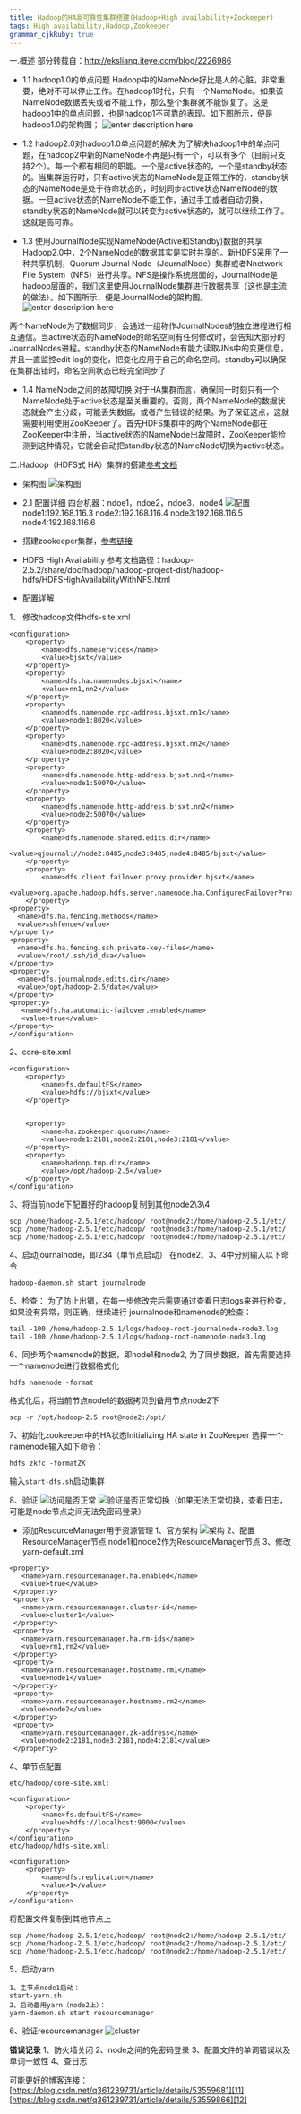 ```yaml
---
title: Hadoop的HA高可靠性集群搭建(Hadoop+High availability+Zookeeper)
tags: High availability,Hadoop,Zookeeper
grammar_cjkRuby: true
---
```


一.概述
部分转载自：http://eksliang.iteye.com/blog/2226986

* 1.1 hadoop1.0的单点问题
Hadoop中的NameNode好比是人的心脏，非常重要，绝对不可以停止工作。在hadoop1时代，只有一个NameNode。如果该NameNode数据丢失或者不能工作，那么整个集群就不能恢复了。这是hadoop1中的单点问题，也是hadoop1不可靠的表现。如下图所示，便是hadoop1.0的架构图；
![enter description here][1]

* 1.2 hadoop2.0对hadoop1.0单点问题的解决
为了解决hadoop1中的单点问题，在hadoop2中新的NameNode不再是只有一个，可以有多个（目前只支持2个）。每一个都有相同的职能。一个是active状态的，一个是standby状态的。当集群运行时，只有active状态的NameNode是正常工作的，standby状态的NameNode是处于待命状态的，时刻同步active状态NameNode的数据。一旦active状态的NameNode不能工作，通过手工或者自动切换，standby状态的NameNode就可以转变为active状态的，就可以继续工作了。这就是高可靠。

* 1.3 使用JournalNode实现NameNode(Active和Standby)数据的共享
Hadoop2.0中，2个NameNode的数据其实是实时共享的。新HDFS采用了一种共享机制，Quorum Journal Node（JournalNode）集群或者Nnetwork File System（NFS）进行共享。NFS是操作系统层面的，JournalNode是hadoop层面的，我们这里使用JournalNode集群进行数据共享（这也是主流的做法）。如下图所示，便是JournalNode的架构图。
![enter description here][2]

 两个NameNode为了数据同步，会通过一组称作JournalNodes的独立进程进行相互通信。当active状态的NameNode的命名空间有任何修改时，会告知大部分的JournalNodes进程。standby状态的NameNode有能力读取JNs中的变更信息，并且一直监控edit log的变化，把变化应用于自己的命名空间。standby可以确保在集群出错时，命名空间状态已经完全同步了

* 1.4 NameNode之间的故障切换
对于HA集群而言，确保同一时刻只有一个NameNode处于active状态是至关重要的。否则，两个NameNode的数据状态就会产生分歧，可能丢失数据，或者产生错误的结果。为了保证这点，这就需要利用使用ZooKeeper了。首先HDFS集群中的两个NameNode都在ZooKeeper中注册，当active状态的NameNode出故障时，ZooKeeper能检测到这种情况，它就会自动把standby状态的NameNode切换为active状态。

二.Hadoop（HDFS式 HA）集群的搭建[参考文档][3]
* 架构图
![架构图][4]
* 2.1 配置详细
四台机器：ndoe1，ndoe2，ndoe3，node4
![配置][5]
node1:192.168.116.3
node2:192.168.116.4
node3:192.168.116.5
node4:192.168.116.6

* 搭建zookeeper集群，[参考链接][6]

* HDFS High Availability
参考文档路径：hadoop-2.5.2/share/doc/hadoop/hadoop-project-dist/hadoop-hdfs/HDFSHighAvailabilityWithNFS.html

* 配置详解
	
1、 修改hadoop文件hdfs-site.xml

``` stylus
<configuration>
    <property>
        <name>dfs.nameservices</name>
        <value>bjsxt</value>
    </property>
    <property>
        <name>dfs.ha.namenodes.bjsxt</name>
        <value>nn1,nn2</value>
    </property>
    <property>
        <name>dfs.namenode.rpc-address.bjsxt.nn1</name>
        <value>node1:8020</value>
    </property>
    <property>
        <name>dfs.namenode.rpc-address.bjsxt.nn2</name>
        <value>node2:8020</value>
    </property>
    <property>
        <name>dfs.namenode.http-address.bjsxt.nn1</name>
        <value>node1:50070</value>
    </property>
    <property>
        <name>dfs.namenode.http-address.bjsxt.nn2</name>
        <value>node2:50070</value>
    </property>
    <property>
        <name>dfs.namenode.shared.edits.dir</name>
        <value>qjournal://node2:8485;node3:8485;node4:8485/bjsxt</value>
    </property>
    <property>
        <name>dfs.client.failover.proxy.provider.bjsxt</name>
        <value>org.apache.hadoop.hdfs.server.namenode.ha.ConfiguredFailoverProxyProvider</value>
    </property>
<property>
  <name>dfs.ha.fencing.methods</name>
  <value>sshfence</value>
</property>
<property>
  <name>dfs.ha.fencing.ssh.private-key-files</name>
  <value>/root/.ssh/id_dsa</value>
</property>
<property>
  <name>dfs.journalnode.edits.dir</name>
  <value>/opt/hadoop-2.5/data</value>
</property>
<property>
   <name>dfs.ha.automatic-failover.enabled</name>
   <value>true</value>
</property>
</configuration>
```

2、core-site.xml

``` stylus
<configuration>
    <property>
        <name>fs.defaultFS</name>
        <value>hdfs://bjsxt</value>
    </property>


    <property>
        <name>ha.zookeeper.quorum</name>
        <value>node1:2181,node2:2181,node3:2181</value>
    </property>
    <property>
        <name>hadoop.tmp.dir</name>
        <value>/opt/hadoop-2.5</value>
    </property>
</configuration>
```
3、将当前node下配置好的hadoop复制到其他node2\3\4

``` stylus
scp /home/hadoop-2.5.1/etc/hadoop/ root@node2:/home/hadoop-2.5.1/etc/
scp /home/hadoop-2.5.1/etc/hadoop/ root@node3:/home/hadoop-2.5.1/etc/
scp /home/hadoop-2.5.1/etc/hadoop/ root@node4:/home/hadoop-2.5.1/etc/
```
4、启动journalnode，即234（单节点启动）
在node2、3、4中分别输入以下命令
``` stylus
hadoop-daemon.sh start journalnode
```
5、检查：
为了防止出错，在每一步修改完后需要通过查看日志logs来进行检查，如果没有异常，则正确，继续进行
journalnode和namenode的检查：
``` stylus
tail -100 /home/hadoop-2.5.1/logs/hadoop-root-journalnode-node3.log
tail -100 /home/hadoop-2.5.1/logs/hadoop-root-namenode-node3.log 
```
6、同步两个namenode的数据，即node1和node2,
为了同步数据，首先需要选择一个namenode进行数据格式化

``` stylus
hdfs namenode -format
```
格式化后，将当前节点node1的数据拷贝到备用节点node2下

``` stylus
scp -r /opt/hadoop-2.5 root@node2:/opt/
```


7、初始化zookeeper中的HA状态Initializing HA state in ZooKeeper
选择一个namenode输入如下命令：

``` stylus
hdfs zkfc -formatZK
```
输入`start-dfs.sh`启动集群

8、验证
![访问是否正常][7]
![验证是否正常切换][8]（如果无法正常切换，查看日志，可能是node节点之间无法免密码登录）


* 添加ResourceManager用于资源管理
1、官方架构
![架构][9]
2、配置ResourceManager节点
node1和node2作为ResourceManager节点
3、修改yarn-default.xml
``` stylus
<property>
   <name>yarn.resourcemanager.ha.enabled</name>
   <value>true</value>
 </property>
 <property>
   <name>yarn.resourcemanager.cluster-id</name>
   <value>cluster1</value>
 </property>
 <property>
   <name>yarn.resourcemanager.ha.rm-ids</name>
   <value>rm1,rm2</value>
 </property>
 <property>
   <name>yarn.resourcemanager.hostname.rm1</name>
   <value>node1</value>
 </property>
 <property>
   <name>yarn.resourcemanager.hostname.rm2</name>
   <value>node2</value>
 </property>
 <property>
   <name>yarn.resourcemanager.zk-address</name>
   <value>node2:2181,node3:2181,node4:2181</value>
 </property>
```
4、单节点配置

``` stylus
etc/hadoop/core-site.xml:

<configuration>
    <property>
        <name>fs.defaultFS</name>
        <value>hdfs://localhost:9000</value>
    </property>
</configuration>
etc/hadoop/hdfs-site.xml:

<configuration>
    <property>
        <name>dfs.replication</name>
        <value>1</value>
    </property>
</configuration>
```
将配置文件复制到其他节点上

``` stylus
scp /home/hadoop-2.5.1/etc/hadoop/ root@node2:/home/hadoop-2.5.1/etc/
scp /home/hadoop-2.5.1/etc/hadoop/ root@node2:/home/hadoop-2.5.1/etc/
scp /home/hadoop-2.5.1/etc/hadoop/ root@node2:/home/hadoop-2.5.1/etc/
```
5、启动yarn

``` stylus
1、主节点node1启动：
start-yarn.sh
2、启动备用yarn（node2上）：
yarn-daemon.sh start resourcemanager 
```
6、验证resourcemanager
![cluster][10]



**错误记录**
1、防火墙关闭
2、node之间的免密码登录
3、配置文件的单词错误以及单词一致性
4、查日志




可能更好的博客连接：
[https://blog.csdn.net/q361239731/article/details/53559681][11]
[https://blog.csdn.net/q361239731/article/details/53559866][12]
    





 


  [1]: http://osiy4s0ad.bkt.clouddn.com/soundblog/1522722123247.jpg
  [2]: http://osiy4s0ad.bkt.clouddn.com/soundblog/1522722149664.jpg
  [3]: https://zookeeper.apache.org/doc/r3.4.6/zookeeperStarted.html
  [4]: http://osiy4s0ad.bkt.clouddn.com/soundblog/1524749982782.jpg
  [5]: http://osiy4s0ad.bkt.clouddn.com/soundblog/1524749742247.jpg
  [6]: https://blog.csdn.net/soundslow/article/details/79781456
  [7]: http://osiy4s0ad.bkt.clouddn.com/soundblog/1524751476540.jpg
  [8]: http://osiy4s0ad.bkt.clouddn.com/soundblog/1524751714467.jpg
  [9]: http://osiy4s0ad.bkt.clouddn.com/soundblog/1524751962003.jpg
  [10]: http://osiy4s0ad.bkt.clouddn.com/soundblog/1524752843479.jpg
  [11]: https://blog.csdn.net/q361239731/article/details/53559681
  [12]: https://blog.csdn.net/q361239731/article/details/53559866
